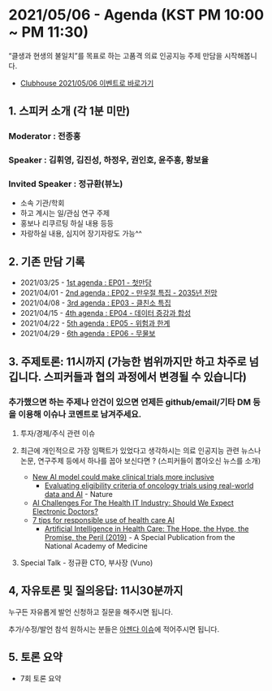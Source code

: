 # 2021/05/06 - Agenda (KST PM 10:00 ~ PM 11:30)

“클생과 현생의 불일치”를 목표로 하는 고품격 의료 인공지능 주제 만담을 시작해봅니다. 

* [Clubhouse 2021/05/06 이벤트로 바로가기](https://www.joinclubhouse.com/event/xXLd4aN3)

## 1. 스피커 소개 (각 1분 미만)
### Moderator : 전종홍
### Speaker : 김휘영, 김진성, 하정우, 권인호, 윤주흥, 황보율 
### Invited Speaker : 정규환(뷰노)
* 소속 기관/학회
* 하고 계시는 일/관심 연구 주제
* 홍보나 리쿠르팅 하실 내용 등등
* 자랑하실 내용, 심지어 장기자랑도 가능^^

## 2. 기존 만담 기록 
* 2021/03/25 - [1st agenda : EP01 - 첫만담](/20210325-1st-agenda.md)
* 2021/04/01 - [2nd agenda : EP02 - 만우절 특집 - 2035년 전망](/20210401-2nd-agenda.md)
* 2021/04/08 - [3rd agenda : EP03 - 클친소 특집](/20210408-3rd-agenda.md)
* 2021/04/15 - [4th agenda : EP04 - 데이터 증강과 합성](/20210415-4th-agenda.md)
* 2021/04/22 - [5th agenda : EP05 - 위험과 한계](/20210422-5th-agenda.md)
* 2021/04/29 - [6th agenda : EP06 - 무물보](/20210429-6th-agenda.md)

## 3. 주제토론: 11시까지 (가능한 범위까지만 하고 차주로 넘깁니다. 스피커들과 협의 과정에서 변경될 수 있습니다)

### 추가했으면 하는 주제나 안건이 있으면 언제든 github/email/기타 DM 등을 이용해 이슈나 코멘트로 남겨주세요. 

1. 투자/경제/주식 관련 이슈 

2. 최근에 개인적으로 가장 임팩트가 있었다고 생각하시는 의료 인공지능 관련  뉴스나 논문, 연구주제 등에서 하나를 꼽아 보신다면 ? (스피커들이 뽑아오신 뉴스를 소개) 
   * [New AI model could make clinical trials more inclusive](https://www.stanforddaily.com/2021/04/21/new-ai-model-could-make-clinical-trials-more-inclusive/)
      * [Evaluating eligibility criteria of oncology trials using real-world data and AI](https://www.nature.com/articles/s41586-021-03430-5) - Nature 
   * [AI Challenges For The Health IT Industry: Should We Expect Electronic Doctors?](https://www.forbes.com/sites/forbesbusinessdevelopmentcouncil/2021/04/27/ai-challenges-for-the-health-it-industry-should-we-expect-electronic-doctors/?sh=471382385cd8)
   * [7 tips for responsible use of health care AI](https://www.ama-assn.org/practice-management/digital/7-tips-responsible-use-health-care-ai)
      * [Artificial Intelligence in Health Care: The Hope, the Hype, the Promise, the Peril (2019)](https://nam.edu/artificial-intelligence-special-publication/) - A Special Publication from the National Academy of Medicine

5. Special Talk - 정규환 CTO, 부사장 (Vuno)  

## 4, 자유토론 및 질의응답: 11시30분까지

누구든 자유롭게 발언 신청하고 질문을 해주시면 됩니다. 

추가/수정/발언 참석 원하시는 분들은 [아젠다 이슈](https://github.com/hollobit/AIML-in-Medicine-club/issues/8)에 적어주시면 됩니다. 

## 5. 토론 요약

* 7회 토론 요약 
